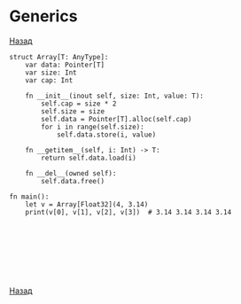 # Generics

[Назад][back]

```mojo
struct Array[T: AnyType]:
    var data: Pointer[T]
    var size: Int
    var cap: Int

    fn __init__(inout self, size: Int, value: T):
        self.cap = size * 2
        self.size = size
        self.data = Pointer[T].alloc(self.cap)
        for i in range(self.size):
            self.data.store(i, value)
              
    fn __getitem__(self, i: Int) -> T:
        return self.data.load(i)

    fn __del__(owned self):
        self.data.free()

fn main():
    let v = Array[Float32](4, 3.14)
    print(v[0], v[1], v[2], v[3])  # 3.14 3.14 3.14 3.14
```

```mojo

```

```mojo

```

```mojo

```

```mojo

```

```mojo

```

```mojo

```

```mojo

```

```mojo

```

[Назад][back]

[back]: <.> "Назад к оглавлению"